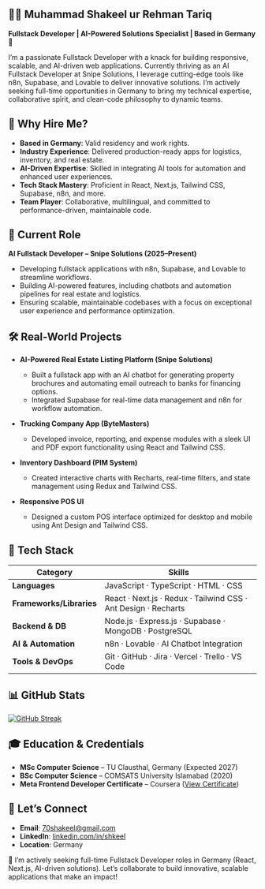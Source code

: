 

## 👨‍💻 Muhammad Shakeel ur Rehman Tariq
**Fullstack Developer | AI-Powered Solutions Specialist | Based in Germany 🚀**

I’m a passionate Fullstack Developer with a knack for building responsive, scalable, and AI-driven web applications. Currently thriving as an AI Fullstack Developer at Snipe Solutions, I leverage cutting-edge tools like n8n, Supabase, and Lovable to deliver innovative solutions. I’m actively seeking full-time opportunities in Germany to bring my technical expertise, collaborative spirit, and clean-code philosophy to dynamic teams.

## 🚀 Why Hire Me?
- **Based in Germany**: Valid residency and work rights.
- **Industry Experience**: Delivered production-ready apps for logistics, inventory, and real estate.
- **AI-Driven Expertise**: Skilled in integrating AI tools for automation and enhanced user experiences.
- **Tech Stack Mastery**: Proficient in React, Next.js, Tailwind CSS, Supabase, n8n, and more.
- **Team Player**: Collaborative, multilingual, and committed to performance-driven, maintainable code.

## 💼 Current Role
**AI Fullstack Developer – Snipe Solutions (2025–Present)**  
- Developing fullstack applications with n8n, Supabase, and Lovable to streamline workflows.
- Building AI-powered features, including chatbots and automation pipelines for real estate and logistics.
- Ensuring scalable, maintainable codebases with a focus on exceptional user experience and performance optimization.

## 🛠️ Real-World Projects
- **AI-Powered Real Estate Listing Platform (Snipe Solutions)**  
  - Built a fullstack app with an AI chatbot for generating property brochures and automating email outreach to banks for financing options.
  - Integrated Supabase for real-time data management and n8n for workflow automation.

- **Trucking Company App (ByteMasters)**  
  - Developed invoice, reporting, and expense modules with a sleek UI and PDF export functionality using React and Tailwind CSS.

- **Inventory Dashboard (PIM System)**  
  - Created interactive charts with Recharts, real-time filters, and state management using Redux and Tailwind CSS.

- **Responsive POS UI**  
  - Designed a custom POS interface optimized for desktop and mobile using Ant Design and Tailwind CSS.

## 🧠 Tech Stack

| Category            | Skills                                                                 |
|---------------------|----------------------------------------------------------------------|
| **Languages**       | JavaScript · TypeScript · HTML · CSS                                 |
| **Frameworks/Libraries** | React · Next.js · Redux · Tailwind CSS · Ant Design · Recharts |
| **Backend & DB**    | Node.js · Express.js · Supabase · MongoDB · PostgreSQL               |
| **AI & Automation** | n8n · Lovable · AI Chatbot Integration                              |
| **Tools & DevOps**  | Git · GitHub · Jira · Vercel · Trello · VS Code                     |

## 📊 GitHub Stats
[![GitHub Streak](https://streak-stats.demolab.com?user=70shakeel&theme=dark)](https://git.io/streak-stats)

## 🎓 Education & Credentials
- **MSc Computer Science** – TU Clausthal, Germany (Expected 2027)
- **BSc Computer Science** – COMSATS University Islamabad (2020)
- **Meta Frontend Developer Certificate** – Coursera ([View Certificate](https://www.coursera.org))

## 🤝 Let’s Connect
- **Email**: 70shakeel@gmail.com
- **LinkedIn**: [linkedin.com/in/shkeel](https://linkedin.com/in/shkeel)
- **Location**: Germany

📌 I’m actively seeking full-time Fullstack Developer roles in Germany (React, Next.js, AI-driven solutions). Let’s collaborate to build innovative, scalable applications that make an impact!

